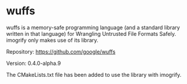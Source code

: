 # wuffs

wuffs is a memory-safe programming language (and a standard library written in that language) for Wrangling Untrusted File Formats Safely. imogrify only makes use of its library.

Repository: https://github.com/google/wuffs

Version: 0.4.0-alpha.9

The CMakeLists.txt file has been added to use the library with imogrify.